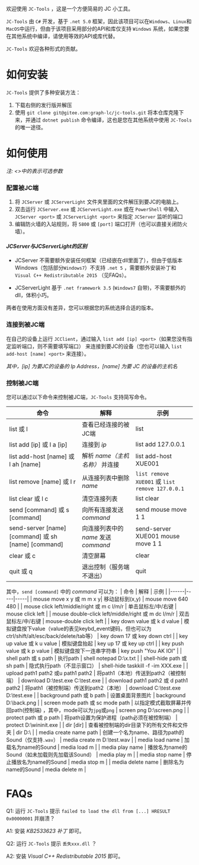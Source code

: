 欢迎使用 `JC-Tools` ，这是一个方便简易的 JC 小工具。

`JC-Tools` 由 `C#` 开发，基于 `.net 5.0` 框架，因此该项目可以在`Windows`、`Linux`和`MacOS`中运行，但由于该项目采用部分的API和库仅支持 `Windows` 系统，如果您要在其他系统中编译，请使用等效的API或库代替。

`JC-Tools` 欢迎各种形式的贡献。

# 如何安装
`JC-Tools` 提供了多种安装方法：
1. 下载右侧的发行版并解压
2. 使用 `git clone git@gitee.com:graph-lc/jc-tools.git` 将本仓库克隆下来，并通过 `dotnet publish` 命令编译，这也是您在其他系统中使用 `JC-Tools` 的唯一途径。

# 如何使用

_注: <>中的表示可选参数_

### 配置被JC端
1. 将 `JCServer` 或 `JCServerLight` 文件夹里面的文件解压到要JC的电脑上。
2. 双击运行 `JCServer.exe` 或 `JCServerLight.exe` 或在 `PowerShell` 中输入 `JCServer <port>`  或 `JCServerLight <port>` 来指定 `JCServer` 监听的端口
3. 编辑防火墙的入站规则，将 `5800` 或 `[port]` 端口打开（也可以直接关闭防火墙）。

#### _JCServer与JCServerLight的区别_

* JCServer 不需要额外安装任何框架（已经嵌在dll里面了），但由于低版本Windows（包括部分`Windows7`）不支持 `.net 5` ，需要额外安装补丁和 `Visual C++ Redistributable 2015` （见FAQs）。

* JCServerLight 基于 `.net framework 3.5` (`Windows7` 自带)，不需要额外的dll，体积小巧。

两者在使用方面没有差异，您可以根据您的系统选择合适的版本。

### 连接到被JC端
在自己的设备上运行 `JCClient`，通过输入 `list add [ip] <port>`（如果您没有指定监听端口，则不需要填写端口） 来连接到要JC的设备（您也可以输入 `list add-host [name] <port>` 来连接）。
 
_其中，[ip] 为要JC的设备的 Ip Address，[name] 为要 JC 的设备的主机名_

### 控制被JC端
您可以通过以下命令来控制被JC端，`JC-Tools` 支持简写命令。

| 命令           | 解释                     | 示例                    |
|--------------------------|---------------------------------|-----------------------------------------|
| list 或 l | 查看已经连接的被JC端 | list |
| list add [ip] 或 l a [ip] | 连接到 _ip_ | list add 127.0.0.1 |
| list add-host [name] 或 l ah [name] | 解析 _name（主机名称）_ 并连接 | list add-host XUE001 |
| list remove [name] 或 l r| 从连接列表中删除 _name_ | `list remove XUE001` 或  `list remove 127.0.0.1` |
| list clear 或 l c | 清空连接列表 | list clear |
| send [command] 或 s [command]| 向所有连接发送 _command_ | send mouse move 1 1 |
| send-server [name] [command] 或 sh [name] [command]| 向连接列表中的 _name_ 发送 _command_ | send-server XUE001 mouse move 1 1 |
| clear 或 c | 清空屏幕 | clear |
| quit 或 q | 退出控制（服务端不退出） | quit |

其中，`send [command]` 中的 _command_ 可以为：
| 命令 | 解释 | 示例 |
|------|-----|-----|
| mouse move x y 或 m m x y| 移动鼠标到(x,y)                      | mouse move 640 480                      |
| mouse click left/middle/right 或 m c l/m/r | 单击鼠标左/中/右键 | mouse click left                        |
| mouse double-click left/middle/right 或 m dc l/m/r | 双击鼠标左/中/右键 | mouse-double click left                        |
| key down value 或 k d value           | 模拟键盘按下value（value的表见keybd_event键码，但也可以为ctrl/shift/alt/esc/back/delete/tab等）                     | key down 17 或 key down ctrl                            |
| key up value 或 k u value            | 模拟键盘抬起                          | key up 17 或 key up ctrl                               |
| key push value 或 k p value           | 模拟键盘按下一连串字符串                    | key push "You AK IOI"                    |
| shell path <command> 或 s path <command>               | 执行path                          | shell notepad D:\x.txt                               |
| shell-hide path <command> 或 sh path <command>          | 隐式执行path（不显示窗口）        | shell-hide taskkill -f -im XXX.exe |
| upload path1 path2 或u path1 path2 | 将path1（本地）传送到path2（被控制端） | download D:\test.exe C:\test.exe |
| download path1 path2 或 d path1 path2            | 将path1（被控制端）传送到path2（本地）              | download C:\test.exe D:\test.exe                     |
| background path 或 b path | 设置桌面背景图片 | background D:\back.png |
| screen mode path 或 sc mode path | 以指定模式截取屏幕并传回path(控制端) ，其中，mode可以为`jpg`或`png` | screen png D:\screen.png |
| protect path 或 p path | 将path设置为保护进程（path必须在被控制端） | protect D:\wininit.exe |
| dir [dir] | 查看被控制端的dir目录下的所有文件和文件夹 | dir D:\ |
| media create name path   | 创建一个名为name、路径为path的Sound（仅支持`.wav`）     | media create m D:\test.wav |
| media load name          | 加载名为name的Sound   | media load m |
| media play name          | 播放名为name的Sound（如未加载则先加载该Sound） | media play m |
| media stop name          | 停止播放名为name的Sound | media stop m |
| media delete name        | 删除名为name的Sound | media delete m |

# FAQs

Q1: 运行 `JC-Tools` 提示 `failed to load the dll from [...] HRESULT 0x00000001` 并崩溃？

A1: 安装 _KB2533623 补丁_ 即可。

Q2: 运行 `JC-Tools` 提示 `丢失xxx.dll` ？

A2: 安装 _Visual C++ Redistributable 2015_ 即可。